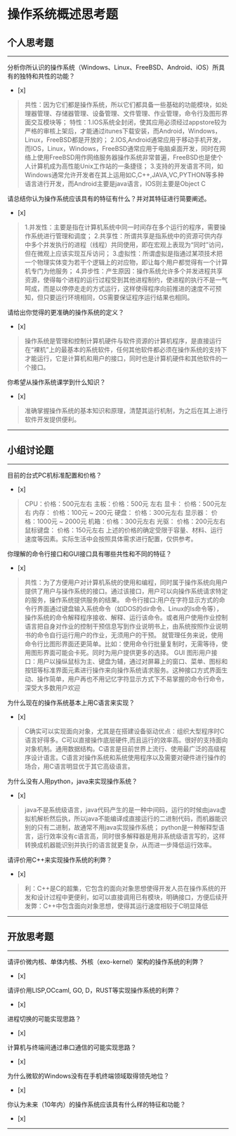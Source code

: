 # 操作系统概述思考题

## 个人思考题

---

分析你所认识的操作系统（Windows、Linux、FreeBSD、Android、iOS）所具有的独特和共性的功能？
- [x]  

> 共性：因为它们都是操作系统，所以它们都具备一些基础的功能模块，如处理器管理、存储器管理、设备管理、文件管理、作业管理，命令行及图形界面交互模块等；
  特性：1.IOS系统全封闭，使其应用必须经过appstore较为严格的审核上架后，才能通过itunes下载安装，而Android，Windows，Linux，FreeBSD都是开放的；
  2.IOS,Android通常应用于移动手机开发，而IOS，Linux，Windows，FreeBSD通常应用于电脑桌面开发，同时在网络上使用FreeBSD用作网络服务器操作系统非常普遍，FreeBSD也是使个人计算机成为高性能Unix工作站的一条捷径；
  3.支持的开发语言不同，如Windows通常允许开发者在其上运用如C,C++,JAVA,VC,PYTHON等多种语言进行开发，而Android主要是java语言，IOS则主要是Object C
  
请总结你认为操作系统应该具有的特征有什么？并对其特征进行简要阐述。
- [x]  

> 1.并发性：主要是指在计算机系统中同一时间存在多个运行的程序，需要操作系统进行管理和调度；
  2.共享性：所谓共享是指系统中的资源可供内存中多个并发执行的进程（线程）共同使用，即在宏观上表现为“同时”访问，但在微观上应该实现互斥访问；
  3.虚拟性：所谓虚拟是指通过某项技术把一个物理实体变为若干个逻辑上的对应物，即让每个用户都觉得有一个计算机专门为他服务；
  4.异步性：产生原因：操作系统允许多个并发进程共享资源，使得每个进程的运行过程受到其他进程制约，使进程的执行不是一气呵成，而是以停停走走的方式运行，这样使得程序向前推进的速度不可预知，但只要运行环境相同，OS需要保证程序运行结果也相同。

请给出你觉得的更准确的操作系统的定义？
- [x]  

> 操作系统是管理和控制计算机硬件与软件资源的计算机程序，是直接运行在“裸机”上的最基本的系统软件，任何其他软件都必须在操作系统的支持下才能运行，它是计算机和用户的接口，同时也是计算机硬件和其他软件的一个接口。 

你希望从操作系统课学到什么知识？
- [x]  

>   准确掌握操作系统的基本知识和原理，清楚其运行机制，为之后在其上进行软件开发提供便利。

---

## 小组讨论题

---

目前的台式PC机标准配置和价格？
- [x]  

> CPU：价格：500元左右 
  主板：价格：500元 左右
  显卡： 价格：500元左右 
  内存： 价格：100元 ~ 200元 
  硬盘： 价格：300元左右 
  显示器： 价格：1000元 ~ 2000元
  机箱：价格：300元左右 
  光驱： 价格：200元左右
  鼠标键盘： 价格：150元左右
  上述的价格的确定受限于容量、材料、运行速度等因素。实际生活中会按照具体需求进行配置，仅供参考。


你理解的命令行接口和GUI接口具有哪些共性和不同的特征？
- [x]  

> 共性：为了方便用户对计算机系统的使用和编程，同时属于操作系统向用户提供了用户与操作系统的接口。通过该接口，用户可以向操作系统请求特定的服务，操作系统提供服务的结果。
  命令行接口:用户在字符显示方式的命令行界面通过键盘输入系统命令（如DOS的dir命令、Linux的ls命令等），操作系统的命令解释程序接收、解释、运行该命令。或者用户使用作业控制语言把自身对作业的控制干预信息写到作业说明书上，由系统按照作业说明书的命令自行运行用户的作业，无须用户的干预。
就管理任务来说，使用命令行比图形界面还更简单。比如：使用命令行批量复制时，无需等待，使用图形界面可能会卡死。同时为用户提供更多的选择。
  GUI 图形用户接口：用户以操纵鼠标为主、键盘为辅，通过对屏幕上的窗口、菜单、图标和按钮等标准界面元素进行操作来向操作系统请求服务。这种接口方式界面生动、操作简单，用户再也不用记忆字符显示方式下不易掌握的命令行命令，深受大多数用户欢迎


为什么现在的操作系统基本上用C语言来实现？
- [x]  

>  C确实可以实现面向对象，尤其是在搭建设备驱动优点：组织大型程序时C语言好得多。C可以直接操作底层硬件,而且运行的效率高。很好的支持面向对象机制。通用数据结构。C语言是目前世界上流行、使用最广泛的高级程序设计语言。C语言对操作系统和系统使用程序以及需要对硬件进行操作的场合，用C语言明显优于其它高级语言。

为什么没有人用python，java来实现操作系统？
- [x]  

>  java不是系统级语言，java代码产生的是一种中间码，运行的时候由java虚拟机解析然后执，所以java不能编译成直接运行的二进制代码，而机器能识别的只有二进制，故通常不用java实现操作系统；
  python是一种解释型语言，运行效率没有c语言高，同时很多解释器是用非系统级语言写的，这样转换成机器能识别并执行的语言就更复杂，从而进一步降低运行效率。

请评价用C++来实现操作系统的利弊？
- [x]  

>  利：C++是C的超集，它包含的面向对象思想使得开发人员在操作系统的开发和设计过程中更便利，如可以直接调用已有模块，明确接口，方便后续开发弊：C++中包含面向对象思想，使得其运行速度相较于C明显降低
---

## 开放思考题

---

请评价微内核、单体内核、外核（exo-kernel）架构的操作系统的利弊？
- [x]  

>  

请评价用LISP,OCcaml, GO, D，RUST等实现操作系统的利弊？
- [x]  

>  

进程切换的可能实现思路？
- [x]  

>  

计算机与终端间通过串口通信的可能实现思路？
- [x]  

>  

为什么微软的Windows没有在手机终端领域取得领先地位？
- [x]  

>  

你认为未来（10年内）的操作系统应该具有什么样的特征和功能？
- [x]  

>  

---
